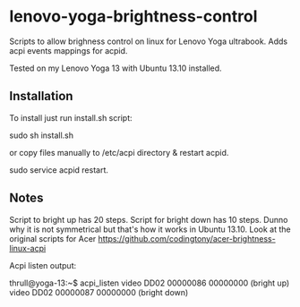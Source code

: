 lenovo-yoga-brightness-control
==============================

Scripts to allow brighness control on linux for Lenovo Yoga ultrabook. Adds acpi events mappings for acpid.

Tested on my Lenovo Yoga 13 with Ubuntu 13.10 installed.

## Installation
To install just run install.sh script:

sudo sh install.sh

or copy files manually to /etc/acpi directory & restart acpid.

sudo service acpid restart.

## Notes

Script to bright up has 20 steps. Script for bright down has 10 steps. Dunno why it is not symmetrical but that's how it works in Ubuntu 13.10. Look at the original scripts for Acer https://github.com/codingtony/acer-brightness-linux-acpi

Acpi listen output:

thrull@yoga-13:~$ acpi_listen 
video DD02 00000086 00000000 (bright up)
video DD02 00000087 00000000 (bright down)

